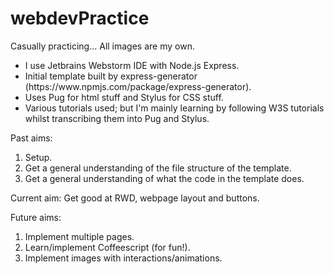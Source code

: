 # webdevPractice
 Casually practicing...
All images are my own.


<ul>
 <li>I use Jetbrains Webstorm IDE with Node.js Express.</li>

 <li>Initial template built by express-generator (https://www.npmjs.com/package/express-generator).</li>

 <li>Uses Pug for html stuff and Stylus for CSS stuff.</li>

 <li>Various tutorials used; but I'm mainly learning by following W3S tutorials whilst transcribing them into Pug and Stylus.</li>
</ul>



Past aims:
<ol>
 <li>Setup.</li>
 <li>Get a general understanding of the file structure of the template.</li>
 <li>Get a general understanding of what the code in the template does.</li>
</ol>

Current aim:
 Get good at RWD, webpage layout and buttons.

Future aims:
<ol>
 <li>Implement multiple pages.</li>
 <li>Learn/implement Coffeescript (for fun!).</li>
 <li>Implement images with interactions/animations.</li>
</ol>
